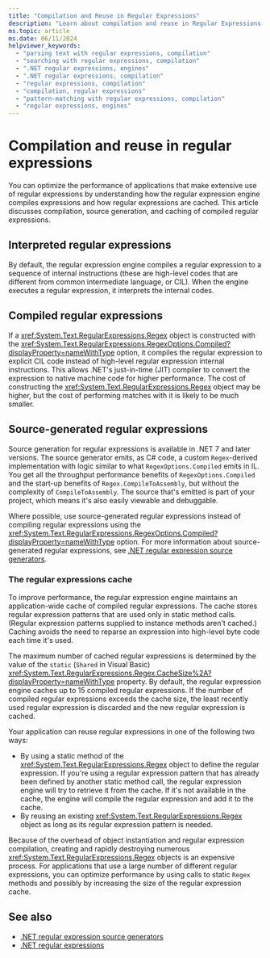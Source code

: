 ```yaml
---
title: "Compilation and Reuse in Regular Expressions"
description: "Learn about compilation and reuse in Regular Expressions."
ms.topic: article
ms.date: 06/11/2024
helpviewer_keywords:
  - "parsing text with regular expressions, compilation"
  - "searching with regular expressions, compilation"
  - ".NET regular expressions, engines"
  - ".NET regular expressions, compilation"
  - "regular expressions, compilation"
  - "compilation, regular expressions"
  - "pattern-matching with regular expressions, compilation"
  - "regular expressions, engines"
---
```

# Compilation and reuse in regular expressions

You can optimize the performance of applications that make extensive use of regular expressions by understanding how the regular expression engine compiles expressions and how regular expressions are cached. This article discusses compilation, source generation, and caching of compiled regular expressions.

## Interpreted regular expressions

By default, the regular expression engine compiles a regular expression to a sequence of internal instructions (these are high-level codes that are different from common intermediate language, or CIL). When the engine executes a regular expression, it interprets the internal codes.

## Compiled regular expressions

If a <xref:System.Text.RegularExpressions.Regex> object is constructed with the <xref:System.Text.RegularExpressions.RegexOptions.Compiled?displayProperty=nameWithType> option, it compiles the regular expression to explicit CIL code instead of high-level regular expression internal instructions. This allows .NET's just-in-time (JIT) compiler to convert the expression to native machine code for higher performance. The cost of constructing the <xref:System.Text.RegularExpressions.Regex> object may be higher, but the cost of performing matches with it is likely to be much smaller.

## Source-generated regular expressions

Source generation for regular expressions is available in .NET 7 and later versions. The source generator emits, as C# code, a custom `Regex`-derived implementation with logic similar to what `RegexOptions.Compiled` emits in IL. You get all the throughput performance benefits of `RegexOptions.Compiled` and the start-up benefits of `Regex.CompileToAssembly`, but without the complexity of `CompileToAssembly`. The source that's emitted is part of your project, which means it's also easily viewable and debuggable.

Where possible, use source-generated regular expressions instead of compiling regular expressions using the <xref:System.Text.RegularExpressions.RegexOptions.Compiled?displayProperty=nameWithType> option. For more information about source-generated regular expressions, see [.NET regular expression source generators](regular-expression-source-generators.md).

### The regular expressions cache

To improve performance, the regular expression engine maintains an application-wide cache of compiled regular expressions. The cache stores regular expression patterns that are used only in static method calls. (Regular expression patterns supplied to instance methods aren't cached.) Caching avoids the need to reparse an expression into high-level byte code each time it's used.

The maximum number of cached regular expressions is determined by the value of the `static` (`Shared` in Visual Basic) <xref:System.Text.RegularExpressions.Regex.CacheSize%2A?displayProperty=nameWithType> property. By default, the regular expression engine caches up to 15 compiled regular expressions. If the number of compiled regular expressions exceeds the cache size, the least recently used regular expression is discarded and the new regular expression is cached.

Your application can reuse regular expressions in one of the following two ways:

- By using a static method of the <xref:System.Text.RegularExpressions.Regex> object to define the regular expression. If you're using a regular expression pattern that has already been defined by another static method call, the regular expression engine will try to retrieve it from the cache. If it's not available in the cache, the engine will compile the regular expression and add it to the cache.
- By reusing an existing <xref:System.Text.RegularExpressions.Regex> object as long as its regular expression pattern is needed.

Because of the overhead of object instantiation and regular expression compilation, creating and rapidly destroying numerous <xref:System.Text.RegularExpressions.Regex> objects is an expensive process. For applications that use a large number of different regular expressions, you can optimize performance by using calls to static `Regex` methods and possibly by increasing the size of the regular expression cache.

## See also

- [.NET regular expression source generators](regular-expression-source-generators.md)
- [.NET regular expressions](regular-expressions.md)
